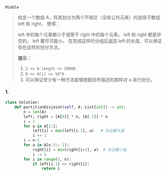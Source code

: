 `Middle`

> 给定一个数组 A，将其划分为两个不相交（没有公共元素）的连续子数组 left 和 right， 使得：
>
> left 中的每个元素都小于或等于 right 中的每个元素。
> left 和 right 都是非空的。
> left 要尽可能小。
> 在完成这样的分组后返回 left 的长度。可以保证存在这样的划分方法。
>
>  **提示：**
>
> 1. `2 <= A.length <= 30000`
> 2. `0 <= A[i] <= 10^6`
> 3. 可以保证至少有一种方法能够按题目所描述的那样对 `A` 进行划分。

#### 1. 

```python
class Solution:
    def partitionDisjoint(self, A: List[int]) -> int:
        n = len(A)
        left, right = [A[0]] * n, [A[-1]] * n
        i = 1
        for a in A[1:]:
            left[i] = max(left[i-1], a)   # 左边最大值
            i += 1
        i = n-2
        for a in A[n-2::-1]:
            right[i] = min(right[i+1], a)  # 右边最小值
            i -= 1
        for i in range(1, n):
            if left[i-1] <= right[i]:
                return i
```

